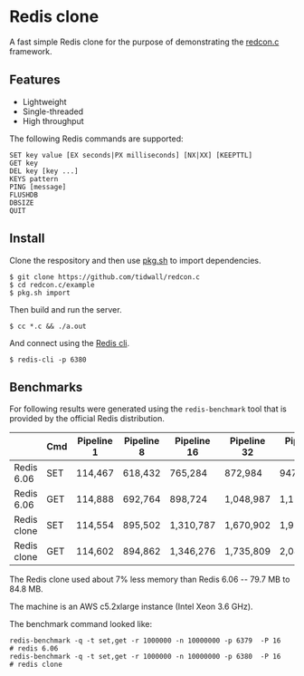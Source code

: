 # Redis clone

A fast simple Redis clone for the purpose of demonstrating the [redcon.c](https://github.com/tidwall/redcon.c) framework. 

## Features

- Lightweight
- Single-threaded
- High throughput

The following Redis commands are supported:

```
SET key value [EX seconds|PX milliseconds] [NX|XX] [KEEPTTL]
GET key
DEL key [key ...]
KEYS pattern
PING [message]
FLUSHDB
DBSIZE
QUIT
```

## Install

Clone the respository and then use [pkg.sh](https://github.com/tidwall/pkg.sh) to import dependencies.

```
$ git clone https://github.com/tidwall/redcon.c
$ cd redcon.c/example
$ pkg.sh import
```

Then build and run the server.

```
$ cc *.c && ./a.out
```

And connect using the [Redis cli](https://redis.io/download).

```
$ redis-cli -p 6380
```

## Benchmarks

For following results were generated using the `redis-benchmark` tool that is provided by the official Redis distribution.

|             | Cmd | Pipeline 1  | Pipeline 8  | Pipeline 16   | Pipeline 32   | Pipeline 64   | Pipeline 128  |
| ----------- | ----| ----------- | ----------- | ------------- | ------------- | ------------- | ------------- |
| Redis 6.06  | SET | 114,467     | 618,432     | 765,284       | 872,984       | 947,724       | 990,307       |
| Redis 6.06  | GET | 114,888     | 692,764     | 898,724       | 1,048,987     | 1,151,277     | 1,208,751     |
| Redis clone | SET | 114,554     | 895,502     | 1,310,787     | 1,670,902     | 1,954,295     | 2,122,295     |
| Redis clone | GET | 114,602     | 894,862     | 1,346,276     | 1,735,809     | 2,046,245     | 2,230,151     |

The Redis clone used about 7% less memory than Redis 6.06 -- 79.7 MB to 84.8 MB.

The machine is an AWS c5.2xlarge instance (Intel Xeon 3.6 GHz).

The benchmark command looked like:

```
redis-benchmark -q -t set,get -r 1000000 -n 10000000 -p 6379  -P 16   # redis 6.06
redis-benchmark -q -t set,get -r 1000000 -n 10000000 -p 6380  -P 16   # redis clone
```



